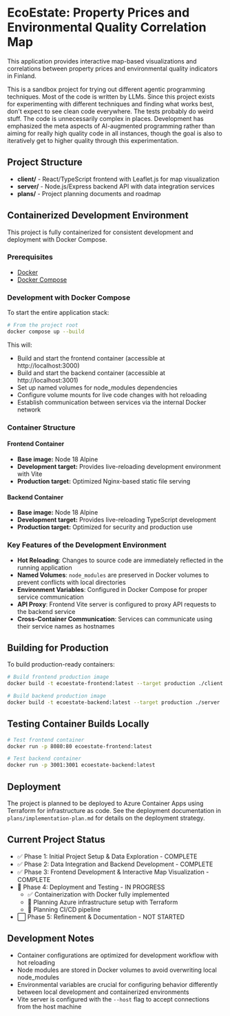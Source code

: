 # EcoEstate: Property Prices and Environmental Quality Correlation Map

This application provides interactive map-based visualizations and correlations between property prices and
environmental quality indicators in Finland.

This is a sandbox project for trying out different agentic programming techniques. Most of the code is written
by LLMs. Since this project exists for experimenting with different techniques and finding what works best,
don't expect to see clean code everywhere. The tests probably do weird stuff. The code is unnecessarily complex
in places. Development has emphasized the meta aspects of AI-augmented programming rather than aiming for
really high quality code in all instances, though the goal is also to iteratively get to higher quality
through this experimentation.

## Project Structure

- **client/** - React/TypeScript frontend with Leaflet.js for map visualization
- **server/** - Node.js/Express backend API with data integration services
- **plans/** - Project planning documents and roadmap

## Containerized Development Environment

This project is fully containerized for consistent development and deployment with Docker Compose.

### Prerequisites

- [Docker](https://docs.docker.com/get-docker/)
- [Docker Compose](https://docs.docker.com/compose/install/)

### Development with Docker Compose

To start the entire application stack:

```bash
# From the project root
docker compose up --build
```

This will:
- Build and start the frontend container (accessible at http://localhost:3000)
- Build and start the backend container (accessible at http://localhost:3001)
- Set up named volumes for node_modules dependencies
- Configure volume mounts for live code changes with hot reloading
- Establish communication between services via the internal Docker network

### Container Structure

#### Frontend Container
- **Base image:** Node 18 Alpine
- **Development target:** Provides live-reloading development environment with Vite
- **Production target:** Optimized Nginx-based static file serving

#### Backend Container
- **Base image:** Node 18 Alpine
- **Development target:** Provides live-reloading TypeScript development
- **Production target:** Optimized for security and production use

### Key Features of the Development Environment

- **Hot Reloading**: Changes to source code are immediately reflected in the running application
- **Named Volumes**: `node_modules` are preserved in Docker volumes to prevent conflicts with local directories
- **Environment Variables**: Configured in Docker Compose for proper service communication
- **API Proxy**: Frontend Vite server is configured to proxy API requests to the backend service
- **Cross-Container Communication**: Services can communicate using their service names as hostnames

## Building for Production

To build production-ready containers:

```bash
# Build frontend production image
docker build -t ecoestate-frontend:latest --target production ./client

# Build backend production image
docker build -t ecoestate-backend:latest --target production ./server
```

## Testing Container Builds Locally

```bash
# Test frontend container
docker run -p 8080:80 ecoestate-frontend:latest

# Test backend container
docker run -p 3001:3001 ecoestate-backend:latest
```

## Deployment

The project is planned to be deployed to Azure Container Apps using Terraform for infrastructure as code. See the deployment documentation in `plans/implementation-plan.md` for details on the deployment strategy.

## Current Project Status

- ✅ Phase 1: Initial Project Setup & Data Exploration - COMPLETE
- ✅ Phase 2: Data Integration and Backend Development - COMPLETE
- ✅ Phase 3: Frontend Development & Interactive Map Visualization - COMPLETE
- 🔄 Phase 4: Deployment and Testing - IN PROGRESS
  - ✅ Containerization with Docker fully implemented
  - 🔄 Planning Azure infrastructure setup with Terraform
  - 🔄 Planning CI/CD pipeline
- ⬜ Phase 5: Refinement & Documentation - NOT STARTED

## Development Notes

- Container configurations are optimized for development workflow with hot reloading
- Node modules are stored in Docker volumes to avoid overwriting local node_modules
- Environmental variables are crucial for configuring behavior differently between local development and containerized environments
- Vite server is configured with the `--host` flag to accept connections from the host machine

